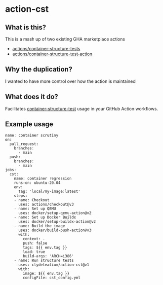 # action-cst

## What is this?
This is a mash up of two existing GHA marketplace actions
- [actions/container-structure-tests](https://github.com/marketplace/actions/container-structure-tests)
- [actions/container-structure-test-action](https://github.com/marketplace/actions/container-structure-test-action)

## Why the duplication?
I wanted to have more control over how the action is maintained

## What does it do?
Facilitates [container-structure-test](https://github.com/GoogleContainerTools/container-structure-test) usage in your GitHub Action workflows.

## Example usage
```
name: container scrutiny
on:
  pull_request:
    branches:
      - main
  push:
    branches:
      - main
jobs:
  cst:
    name: container regression
    runs-on: ubuntu-20.04
    env:
      tag: 'local/my-image:latest'
    steps:
    - name: Checkout
      uses: actions/checkout@v3
    - name: Set up QEMU
      uses: docker/setup-qemu-action@v2
    - name: Set up Docker Buildx
      uses: docker/setup-buildx-action@v2
    - name: Build the image
      uses: docker/build-push-action@v3
      with: 
        context: .
        push: false
        tags: ${{ env.tag }}
        load: true
        build-args: 'ARCH=i386'
    - name: Run structure tests
      uses: clydetealium/action-cst@v1
      with:
        image: ${{ env.tag }}
        configFile: cst_config.yml
```
